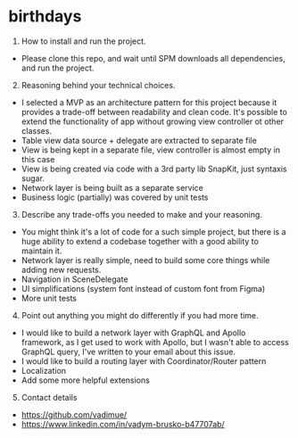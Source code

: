 # birthdays

1. How to install and run the project.
- Please clone this repo, and wait until SPM downloads all dependencies, and run the project.

2. Reasoning behind your technical choices.
- I selected a MVP as an architecture pattern for this project because it provides a trade-off between readability and clean code. It's possible to extend the functionality of app without growing view controller ot other classes.
- Table view data source + delegate are extracted to separate file
- View is being kept in a separate file, view controller is almost empty in this case
- View is being created via code with a 3rd party lib SnapKit, just syntaxis sugar. 
- Network layer is being built as a separate service
- Business logic (partially) was covered by unit tests

3. Describe any trade-offs you needed to make and your reasoning.
- You might think it's a lot of code for a such simple project, but there is a huge ability to extend a codebase together with a good ability to maintain it.
- Network layer is really simple, need to build some core things while adding new requests.
- Navigation in SceneDelegate
- UI simplifications (system font instead of custom font from Figma)
- More unit tests

4. Point out anything you might do differently if you had more time.
- I would like to build a network layer with GraphQL and Apollo framework, as I get used to work with Apollo, but I wasn't able to access GraphQL query, I've written to your email about this issue.
- I would like to build a routing layer with Coordinator/Router pattern
- Localization
- Add some more helpful extensions

5. Contact details
- https://github.com/vadimue/
- https://www.linkedin.com/in/vadym-brusko-b47707ab/
